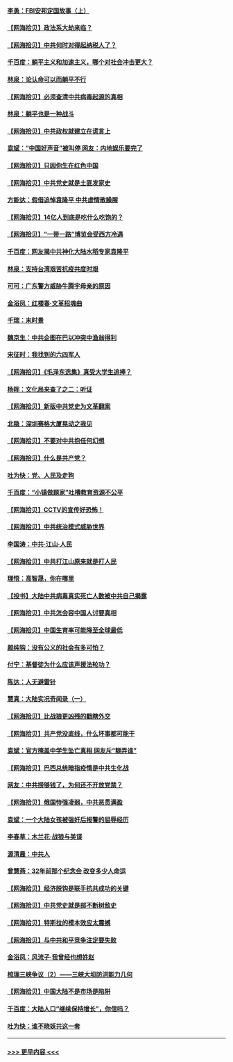#### [李勇：FBI安邦定国故事（上）](../pages/nsc993/n12987749.md?t=06010602) 
#### [【网海拾贝】政法系大劫来临？](../pages/nsc993/n12987596.md?t=06010602) 
#### [【网海拾贝】中共何时对得起纳税人了？](../pages/nsc993/n12985578.md?t=06010602) 
#### [千百度：躺平主义和加速主义，哪个对社会冲击更大？](../pages/nsc993/n12985512.md?t=06010602) 
#### [林泉：论认命可以而躺平不行](../pages/nsc993/n12985505.md?t=06010602) 
#### [【网海拾贝】必须查清中共病毒起源的真相](../pages/nsc993/n12984276.md?t=06010602) 
#### [林泉：躺平也是一种战斗](../pages/nsc993/n12984194.md?t=06010602) 
#### [【网海拾贝】中共政权就建立在谎言上](../pages/nsc993/n12981880.md?t=06010602) 
#### [袁斌：“中国好声音”被叫停 网友：内地娱乐要完了](../pages/nsc993/n12981826.md?t=06010602) 
#### [【网海拾贝】只因你生在红色中国](../pages/nsc993/n12979096.md?t=06010602) 
#### [【网海拾贝】中共党史就是土匪发家史](../pages/nsc993/n12976478.md?t=06010602) 
#### [方能达：假借追悼袁隆平 中共虚情散臊腥](../pages/nsc993/n12976396.md?t=06010602) 
#### [【网海拾贝】14亿人到底是吃什么吃饱的？](../pages/nsc993/n12974125.md?t=06010602) 
#### [【网海拾贝】“一带一路”博览会受西方冷遇](../pages/nsc993/n12971787.md?t=06010602) 
#### [千百度：网友揭中共神化大陆水稻专家袁隆平](../pages/nsc993/n12971733.md?t=06010602) 
#### [林泉：支持台湾艰苦抗疫共度时艰](../pages/nsc993/n12971350.md?t=06010602) 
#### [可可：广东警方威胁牛腾宇母亲的原因](../pages/nsc993/n12971100.md?t=06010602) 
#### [金浴凤：红楼春·文革招魂曲](../pages/nsc993/n12970354.md?t=06010602) 
#### [千瑞：末时景](../pages/nsc993/n12970337.md?t=06010602) 
#### [魏京生：中共企图在巴以冲突中渔翁得利](../pages/nsc993/n12970286.md?t=06010602) 
#### [宋征时：我找到的六四军人](../pages/nsc993/n12970213.md?t=06010602) 
#### [【网海拾贝】《毛泽东选集》真受大学生追捧？](../pages/nsc993/n12968779.md?t=06010602) 
#### [杨晖：文化局来查了之二：听证](../pages/nsc993/n12966528.md?t=06010602) 
#### [【网海拾贝】新版中共党史为文革翻案](../pages/nsc993/n12967526.md?t=06010602) 
#### [北隐：深圳赛格大厦晃动之我见](../pages/nsc993/n12967393.md?t=06010602) 
#### [【网海拾贝】不要对中共抱任何幻想](../pages/nsc993/n12965222.md?t=06010602) 
#### [【网海拾贝】什么是共产党？](../pages/nsc993/n12962781.md?t=06010602) 
#### [吐为快：党、人民及走狗](../pages/nsc993/n12962747.md?t=06010602) 
#### [千百度：“小镇做题家”吐槽教育资源不公平](../pages/nsc993/n12962705.md?t=06010602) 
#### [【网海拾贝】CCTV的宣传好恐怖！](../pages/nsc993/n12959984.md?t=06010602) 
#### [【网海拾贝】中共统治模式威胁世界](../pages/nsc993/n12957622.md?t=06010602) 
#### [李国涛：中共‧江山‧人民](../pages/nsc993/n12957502.md?t=06010602) 
#### [【网海拾贝】中共打江山原来就是打人民](../pages/nsc993/n12954345.md?t=06010602) 
#### [理悟：高智晟，你在哪里](../pages/nsc993/n12953115.md?t=06010602) 
#### [【投书】大陆中共病毒真实死亡人数被中共自己揭露](../pages/nsc993/n12953050.md?t=06010602) 
#### [【网海拾贝】中共怎会容中国人讨要真相](../pages/nsc993/n12952161.md?t=06010602) 
#### [【网海拾贝】中国生育率可能降至全球最低](../pages/nsc993/n12948793.md?t=06010602) 
#### [颜纯钩：没有公义的社会有多可怕？](../pages/nsc993/n12947626.md?t=06010602) 
#### [付宁：基督徒为什么应该声援法轮功？](../pages/nsc993/n12947233.md?t=06010602) 
#### [陈达：人无避雷针](../pages/nsc993/n12947098.md?t=06010602) 
#### [慧真：大陆实况奇闻录（一）](../pages/nsc993/n12945811.md?t=06010602) 
#### [【网海拾贝】比战狼更凶残的戳瞎外交](../pages/nsc993/n12945717.md?t=06010602) 
#### [【网海拾贝】共产党没底线，什么坏事都可能干](../pages/nsc993/n12942090.md?t=06010602) 
#### [袁斌：官方掩盖中学生坠亡真相 网友斥“糊弄谁”](../pages/nsc993/n12942029.md?t=06010602) 
#### [【网海拾贝】巴西总统暗指疫情是中共生化战](../pages/nsc993/n12938999.md?t=06010602) 
#### [网友：中共捞够钱了，为何还不开放党禁？](../pages/nsc993/n12938952.md?t=06010602) 
#### [【网海拾贝】俄国恃强凌弱，中共恶贯满盈](../pages/nsc993/n12936626.md?t=06010602) 
#### [袁斌：一个大陆女孩被强奸后报警的屈辱经历](../pages/nsc993/n12936547.md?t=06010602) 
#### [李春草：木兰花·战狼与美谍](../pages/nsc993/n12935995.md?t=06010602) 
#### [源清晨：中共人](../pages/nsc993/n12935589.md?t=06010602) 
#### [曾慧燕：32年前那个纪念会 改变多少人命运](../pages/nsc993/n12934233.md?t=06010602) 
#### [【网海拾贝】经济脱钩是联手抗共成功的关键](../pages/nsc993/n12934176.md?t=06010602) 
#### [【网海拾贝】中共党史就是部不断树敌史](../pages/nsc993/n12932844.md?t=06010602) 
#### [【网海拾贝】特斯拉的模本效应太震撼](../pages/nsc993/n12925626.md?t=06010602) 
#### [【网海拾贝】与中共和平竞争注定要失败](../pages/nsc993/n12923326.md?t=06010602) 
#### [金浴凤：风流子‧我曾经也想姓赵](../pages/nsc993/n12920911.md?t=06010602) 
#### [梳理三峡争议（2）——三峡大坝防洪能力几何](../pages/nsc993/n12920173.md?t=06010602) 
#### [【网海拾贝】中国大陆不是市场是陷阱](../pages/nsc993/n12920143.md?t=06010602) 
#### [千百度：大陆人口“继续保持增长”，你信吗？](../pages/nsc993/n12918946.md?t=06010602) 
#### [吐为快：谁不晓妖共这一套](../pages/nsc993/n12918941.md?t=06010602) 

----
#### [ >>> 更早内容 <<< ](../indexes/nsc993-earlier.md)
